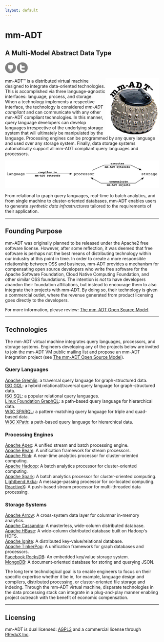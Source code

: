 ```yaml
---
layout: default
---
```


# mm-ADT
## A Multi-Model Abstract Data Type

<a href="https://github.com/mm-adt"><img src="assets/images/github-icon.png" alt="GitHub" width="35" /></a>
<a href="http://twitter.com/_mmadt"><img src="assets/images/twitter-icon.png" alt="Twitter" width="35" /></a>

<img src="assets/images/mm-adt-logo.png" alt="mm-ADT" width="175" style="float:right;"/> mm-ADT&#8482; is a distributed virtual machine designed to integrate data-oriented technologies. This is accomplished via three language-agnostic interfaces: language, process, and storage. When a technology implements a respective interface, the technology is considered _mm-ADT compliant_ and can communicate with any other mm-ADT compliant technologies. In this manner, query language developers can develop languages irrespective of the underlying storage system that will ultimately be manipulated by the language. Processing engines can be programmed by any query language and used over any storage system. Finally, data storage systems automatically support all mm-ADT compliant query languages and processors.

<img src="assets/images/lang-proc-store.png" alt="mm-ADT Components" width="600" />

From relational to graph query languages, real-time to batch analytics, and from single machine to cluster-oriented databases, mm-ADT enables users to generate _synthetic data infrastructures_ tailored to the requirements of their application.

---

## Founding Purpose

mm-ADT was originally planned to be released under the Apache2 free software license. However, after some reflection, it was deemed that free software is perhaps not the best means of distributing technology within our industry at this point in time. In order to create a more responsible relationship between OSS and business, mm-ADT provides a mechanism for compensating open source developers who write free software for the Apache Software Foundation, Cloud Native Computing Foundation, and other similar OSS foundations. The intention is _not_ to have developers abandon their foundation affiliations, but instead to encourage them to also integrate their projects with mm-ADT. By doing so, their technology is given a commercial outlet, where the revenue generated from product licensing goes directly to the developers.

For more information, please review: <a href="model.html">The mm-ADT Open Source Model</a>.

---

## Technologies

The mm-ADT virtual machine integrates query languages, processors, and storage systems. Engineers developing any of the projects below are invited to join the mm-ADT VM public mailing list and propose an mm-ADT integration project (see <a href="model.html">The mm-ADT Open Source Model</a>).

### Query Languages

[Apache Gremlin](http://tinkerpop.apache.org/gremlin.html): a traversal query language for graph-structured data.  
[ISO GQL](http://www.gqlstandards.org/): a hybrid relational/traversal query language for graph-structured data.  
[ISO SQL](https://en.wikipedia.org/wiki/SQL): a popular relational query languages.  
[Linux Foundation GraphQL](http://graphql.org/): a path-based query language for hierarchical data.  
[W3C SPARQL](http://www.w3.org/TR/sparql11-query/): a pattern-matching query language for triple and quad-based data.  
[W3C XPath](https://www.w3.org/TR/xpath/all/): a path-based query language for hierarchical data.

### Processing Engines

[Apache Apex](http://apex.apache.org): A unified stream and batch processing engine.  
[Apache Beam](http://beam.apache.org): A unification framework for stream processors.  
[Apache Flink](http://flink.apache.org): A near-time analytics processor for cluster-oriented computing.  
[Apache Hadoop](http://hadoop.apache.org): A batch analytics processor for cluster-oriented computing.  
[Apache Spark](http://spark.apache.org): A batch analytics processor for cluster-oriented computing.  
[Lightbend Akka](http://akka.io): A message-passing processor for co-located computing.  
[ReactiveX](http://reactivex.io/): A push-based stream processor for multi-threaded data processing.

### Storage Systems

[Apache Arrow](http://arrow.apache.org): A cross-system data layer for columnar in-memory analytics.  
[Apache Cassandra](http://cassandra.apache.org): A masterless, wide-column distributed database.  
[Apache HBase](http://hbase.apache.org): A wide-column distributed database built on Hadoop's HDFS.  
[Apache Ignite](http://ignite.apache.org): A distributed key-value/relational database.  
[Apache TinkerPop](http://tinkerpop.apache.org): A unification framework for graph databases and processors.  
[Facebook RocksDB](https://rocksdb.org/): An embedded key/value storage system.  
[MongoDB](https://www.mongodb.com/): A document-oriented database for storing and querying JSON.

The long term technological goal is to enable engineers to focus on their specific expertise whether it be in, for example, language design and compilers, distributed processing, or cluster-oriented file storage and indexing. Through the mm-ADT virtual machine, disparate technologies in the data processing stack can integrate in a plug-and-play manner enabling project outreach with the benefit of economic compensation.

---

## Licensing

mm-ADT is dual licensed: [AGPL3](https://www.gnu.org/licenses/agpl-3.0.txt) and a commercial license through [RReduX,Inc](http://rredux.com). 
